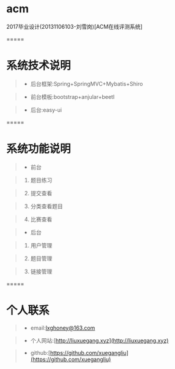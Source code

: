 # acm

2017毕业设计(20131106103-刘雪岗)[ACM在线评测系统]

=====

# 系统技术说明

> - 后台框架:Spring+SpringMVC+Mybatis+Shiro

> - 前台模板:bootstrap+anjular+beetl

> - 后台:easy-ui

=====

# 系统功能说明

> - 前台

> 1. 题目练习

> 2. 提交查看

> 3. 分类查看题目

> 4. 比赛查看

> - 后台

> 1. 用户管理

> 2. 题目管理

> 3. 链接管理

=====

# 个人联系

> - email:[lxghoney@163.com](lxghoney@163.com)

> - 个人网站:[http://liuxuegang.xyz](http://liuxuegang.xyz)

> - github:[https://github.com/xuegangliu](https://github.com/xuegangliu)